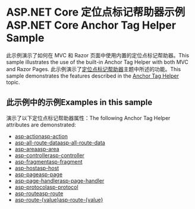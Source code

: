 # <a name="aspnet-core-anchor-tag-helper-sample"></a><span data-ttu-id="f4629-101">ASP.NET Core 定位点标记帮助器示例</span><span class="sxs-lookup"><span data-stu-id="f4629-101">ASP.NET Core Anchor Tag Helper Sample</span></span>

<span data-ttu-id="f4629-102">此示例演示了如何在 MVC 和 Razor 页面中使用内置的定位点标记帮助器。</span><span class="sxs-lookup"><span data-stu-id="f4629-102">This sample illustrates the use of the built-in Anchor Tag Helper with both MVC and Razor Pages.</span></span> <span data-ttu-id="f4629-103">此示例演示了[定位点标记帮助器](https://docs.microsoft.com/aspnet/core/mvc/views/tag-helpers/built-in/anchor-tag-helper)主题中所述的功能。</span><span class="sxs-lookup"><span data-stu-id="f4629-103">This sample demonstrates the features described in the [Anchor Tag Helper](https://docs.microsoft.com/aspnet/core/mvc/views/tag-helpers/built-in/anchor-tag-helper) topic.</span></span>

## <a name="examples-in-this-sample"></a><span data-ttu-id="f4629-104">此示例中的示例</span><span class="sxs-lookup"><span data-stu-id="f4629-104">Examples in this sample</span></span>

<span data-ttu-id="f4629-105">演示了以下定位点标记帮助器属性：</span><span class="sxs-lookup"><span data-stu-id="f4629-105">The following Anchor Tag Helper attributes are demonstrated:</span></span>

- [<span data-ttu-id="f4629-106">asp-action</span><span class="sxs-lookup"><span data-stu-id="f4629-106">asp-action</span></span>](https://docs.microsoft.com/aspnet/core/mvc/views/tag-helpers/built-in/anchor-tag-helper#asp-action)
- [<span data-ttu-id="f4629-107">asp-all-route-data</span><span class="sxs-lookup"><span data-stu-id="f4629-107">asp-all-route-data</span></span>](https://docs.microsoft.com/aspnet/core/mvc/views/tag-helpers/built-in/anchor-tag-helper#asp-all-route-data)
- [<span data-ttu-id="f4629-108">asp-area</span><span class="sxs-lookup"><span data-stu-id="f4629-108">asp-area</span></span>](https://docs.microsoft.com/aspnet/core/mvc/views/tag-helpers/built-in/anchor-tag-helper#asp-area)
- [<span data-ttu-id="f4629-109">asp-controller</span><span class="sxs-lookup"><span data-stu-id="f4629-109">asp-controller</span></span>](https://docs.microsoft.com/aspnet/core/mvc/views/tag-helpers/built-in/anchor-tag-helper#asp-controller)
- [<span data-ttu-id="f4629-110">asp-fragment</span><span class="sxs-lookup"><span data-stu-id="f4629-110">asp-fragment</span></span>](https://docs.microsoft.com/aspnet/core/mvc/views/tag-helpers/built-in/anchor-tag-helper#asp-fragment)
- [<span data-ttu-id="f4629-111">asp-host</span><span class="sxs-lookup"><span data-stu-id="f4629-111">asp-host</span></span>](https://docs.microsoft.com/aspnet/core/mvc/views/tag-helpers/built-in/anchor-tag-helper#asp-host)
- [<span data-ttu-id="f4629-112">asp-page</span><span class="sxs-lookup"><span data-stu-id="f4629-112">asp-page</span></span>](https://docs.microsoft.com/aspnet/core/mvc/views/tag-helpers/built-in/anchor-tag-helper#asp-page)
- [<span data-ttu-id="f4629-113">asp-page-handler</span><span class="sxs-lookup"><span data-stu-id="f4629-113">asp-page-handler</span></span>](https://docs.microsoft.com/aspnet/core/mvc/views/tag-helpers/built-in/anchor-tag-helper#asp-page-handler)
- [<span data-ttu-id="f4629-114">asp-protocol</span><span class="sxs-lookup"><span data-stu-id="f4629-114">asp-protocol</span></span>](https://docs.microsoft.com/aspnet/core/mvc/views/tag-helpers/built-in/anchor-tag-helper#asp-protocol)
- [<span data-ttu-id="f4629-115">asp-route</span><span class="sxs-lookup"><span data-stu-id="f4629-115">asp-route</span></span>](https://docs.microsoft.com/aspnet/core/mvc/views/tag-helpers/built-in/anchor-tag-helper#asp-route)
- [<span data-ttu-id="f4629-116">asp-route-{value}</span><span class="sxs-lookup"><span data-stu-id="f4629-116">asp-route-{value}</span></span>](https://docs.microsoft.com/aspnet/core/mvc/views/tag-helpers/built-in/anchor-tag-helper#asp-route-value)